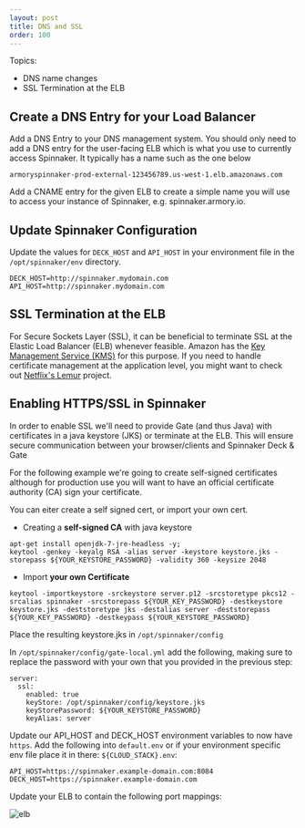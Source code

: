 ```yaml
---
layout: post
title: DNS and SSL
order: 100
---
```


Topics:
- DNS name changes
- SSL Termination at the ELB

## Create a DNS Entry for your Load Balancer

Add a DNS Entry to your DNS management system.  You should only need to add a DNS entry for the user-facing ELB which is what you use to currently access Spinnaker.   It typically has a name such as the one below

```
armoryspinnaker-prod-external-123456789.us-west-1.elb.amazonaws.com
```

Add a CNAME entry for the given ELB to create a simple name you will use to access your instance of Spinnaker, e.g. spinnaker.armory.io.

## Update Spinnaker Configuration

Update the values for `DECK_HOST` and `API_HOST` in your environment file in the `/opt/spinnaker/env` directory.

```
DECK_HOST=http://spinnaker.mydomain.com
API_HOST=http://spinnaker.mydomain.com
```

## SSL Termination at the ELB

For Secure Sockets Layer (SSL), it can be beneficial to terminate SSL at the Elastic Load Balancer (ELB) whenever feasible. Amazon has the [Key Management Service (KMS)](https://aws.amazon.com/kms/) for this purpose. If you need to handle certificate management at the application level, you might want to check out [Netflix's Lemur](http://techblog.netflix.com/2015/09/introducing-lemur.html) project.

## Enabling HTTPS/SSL in Spinnaker

In order to enable SSL we'll need to provide Gate (and thus Java) with certificates in a java keystore (JKS) or terminate at the ELB.  This will ensure secure communication between your browser/clients and Spinnaker Deck & Gate

For the following example we're going to create self-signed certificates although for production use you will want to have an official certificate authority (CA) sign your certificate.

You can eiter create a self signed cert, or import your own cert.

- Creating a **self-signed CA** with java keystore
```
apt-get install openjdk-7-jre-headless -y;
keytool -genkey -keyalg RSA -alias server -keystore keystore.jks -storepass ${YOUR_KEYSTORE_PASSWORD} -validity 360 -keysize 2048
```

 - Import **your own Certificate**
```
keytool -importkeystore -srckeystore server.p12 -srcstoretype pkcs12 -srcalias spinnaker -srcstorepass ${YOUR_KEY_PASSWORD} -destkeystore keystore.jks -deststoretype jks -destalias server -deststorepass ${YOUR_KEY_PASSWORD} -destkeypass ${YOUR_KEYSTORE_PASSWORD}
```

Place the resulting keystore.jks in `/opt/spinnaker/config`

In `/opt/spinnaker/config/gate-local.yml` add the following, making sure to replace the password with your own that you provided in the previous step:

```
server:
  ssl:
    enabled: true
    keyStore: /opt/spinnaker/config/keystore.jks
    keyStorePassword: ${YOUR_KEYSTORE_PASSWORD}
    keyAlias: server
```

Update our API_HOST and DECK_HOST environment variables to now have `https`. Add the following into `default.env` or if your environment specific env file place it in there: `${CLOUD_STACK}.env`:

```
API_HOST=https://spinnaker.example-domain.com:8084
DECK_HOST=https://spinnaker.example-domain.com
```

Update your ELB to contain the following port mappings:

![elb](https://cl.ly/3i0o0b38103J/Image%202017-05-05%20at%203.42.27%20PM.png)

